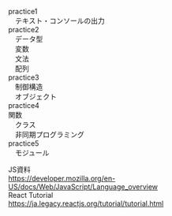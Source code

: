 practice1<br>
　テキスト・コンソールの出力<br>
practice2<br>
　データ型<br>
　変数<br>
　文法<br>
　配列<br>
practice3<br>
　制御構造<br>
　オブジェクト<br>
practice4<br>
  関数<br> 
　クラス<br>
　非同期プログラミング<br>
practice5<br>
　モジュール<br>


JS資料<br>
https://developer.mozilla.org/en-US/docs/Web/JavaScript/Language_overview<br>
React Tutorial<br>
https://ja.legacy.reactjs.org/tutorial/tutorial.html<br>

